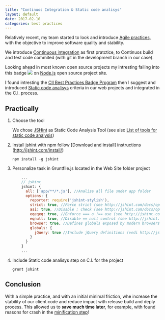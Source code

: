 ```yaml
---
title: "Continuos Integration & Static code analisys"
layout: default
date: 2017-02-10
categories: best practices
---
```


Relatively recent, my team started to look and introduce [Agile practices](https://en.wikipedia.org/wiki/Category:Agile_software_development), with the objective to improve software quality and stability.

We introduce [Continuous integration](https://en.wikipedia.org/wiki/Continuous_integration) as first pratctice, to Continuos build and test code commited (with git in the development branch in our case).

Looking ahead in most known open source projects my intresting falling into this badge <img src="https://bestpractices.coreinfrastructure.org/projects/29/badge"> on [Node.js](https://github.com/nodejs/node) open source project site.

I found intresting the [CII Best Practices Badge Program](https://bestpractices.coreinfrastructure.org/) then I suggest and introduced [Static code analisys](https://github.com/linuxfoundation/cii-best-practices-badge/blob/master/doc/criteria.md#analysis) criteria in our web projects and integrated in the C.I. process.

## Practically

1. Choose the tool

    We chose [JSHint](http://jshint.com/about/) as Static Code Analysis Tool (see also [List of tools for static code analysis](https://en.wikipedia.org/wiki/List_of_tools_for_static_code_analysis))

2. Install jshint with npm follow [Download and install] instructions (http://jshint.com/install/)

    ```
    npm install -g jshint
    ```

3. Personalize task in Gruntfile.js located in the Web Site folder project

    ~~~ javascript
        ...
        // jshint
        jshint: {
          all: ['app/**/*.js'], //Analize all file under app folder
          options: {
            reporter: require('jshint-stylish'),
            strict: true, //Force strict (see http://jshint.com/docs/options/#strict)
            asi: true, //Disable ; check (see http://jshint.com/docs/options/#asi)
            eqeqeq: true, //Enforce === o !== use (see http://jshint.com/docs/options/#eqeqeq)
            eqnull: true, //Disable == null control (see http://jshint.com/docs/options/#eqnull)
            browser: true, //Defines globals exposed by modern browsers  (vedi http://jshint.com/docs/options/#browser)
            globals: {
              jQuery: true //Include jQuery definitions (vedi http://jshint.com/docs/options/#jquery)
            }
          }
        }
        ...
    ~~~

4. Include Static code analisys step on C.I. for the project

    ```
    grunt jshint
    ```

## Conclusion

With a simple practice, and with an initial minimal friction, whe increase the stability of our client code and reduce impact with release build and deply process. This allowed us to **save much time later**, for example, with found reasons for crash in the [minification step](https://en.wikipedia.org/wiki/Minification_(programming))!
